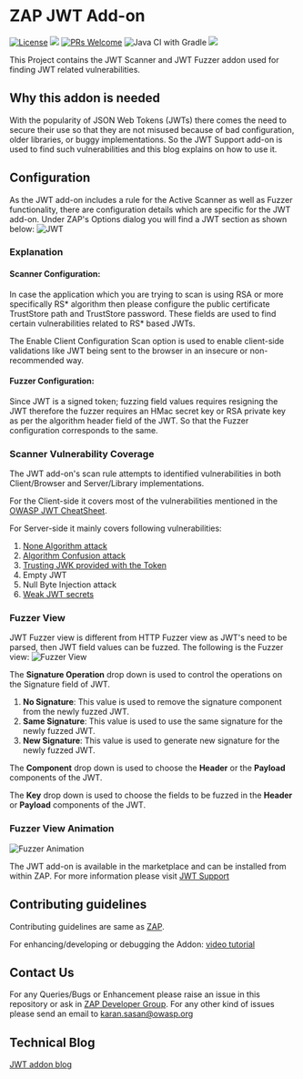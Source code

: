 # ZAP JWT Add-on
[![License](https://img.shields.io/badge/License-Apache%202.0-blue.svg)](https://opensource.org/licenses/Apache-2.0) ![](https://img.shields.io/github/v/release/SasanLabs/owasp-zap-jwt-addon?style=flat) [![PRs Welcome](https://img.shields.io/badge/PRs-welcome-brightgreen.svg?style=flat-square)](http://makeapullrequest.com) ![Java CI with Gradle](https://github.com/SasanLabs/owasp-zap-jwt-addon/workflows/Java%20CI%20with%20Gradle/badge.svg?branch=master) [![](https://img.shields.io/twitter/follow/sasan_karan?style=flat&logo=twitter)](https://twitter.com/intent/follow?screen_name=sasan_karan)

This Project contains the JWT Scanner and JWT Fuzzer addon used for finding JWT related vulnerabilities.

## Why this addon is needed
With the popularity of JSON Web Tokens (JWTs) there comes the need to secure their use so that they are not misused because of bad configuration, older libraries, or buggy implementations. So the JWT Support add-on is used to find such vulnerabilities and this blog explains on how to use it.

## Configuration
As the JWT add-on includes a rule for the Active Scanner as well as Fuzzer functionality, there are configuration details which are specific for the JWT add-on.
Under ZAP's Options dialog you will find a JWT section as shown below:
![JWT](./docs/images/jwt-options-panel.png)

### Explanation
#### Scanner Configuration: 

In case the application which you are trying to scan is using RSA or more specifically RS* algorithm then please configure the public certificate TrustStore path and TrustStore password. These fields are used to find certain vulnerabilities related to RS* based JWTs.

The Enable Client Configuration Scan option is used to enable client-side validations like JWT being sent to the browser in an insecure or non-recommended way.

#### Fuzzer Configuration:

Since JWT is a signed token; fuzzing field values requires resigning the JWT therefore the fuzzer requires an HMac secret key or RSA private key as per the algorithm header field of the JWT. So that the Fuzzer configuration corresponds to the same.

### Scanner Vulnerability Coverage
The JWT add-on's scan rule attempts to identified vulnerabilities in both Client/Browser and Server/Library implementations.

For the Client-side it covers most of the vulnerabilities mentioned in the [OWASP JWT CheatSheet](https://cheatsheetseries.owasp.org/cheatsheets/JSON_Web_Token_for_Java_Cheat_Sheet.html#token-storage-on-client-side).

For Server-side it mainly covers following vulnerabilities:
1. [None Algorithm attack](https://auth0.com/blog/critical-vulnerabilities-in-json-web-token-libraries/#Meet.the..None..Algorithm)
2. [Algorithm Confusion attack](https://auth0.com/blog/critical-vulnerabilities-in-json-web-token-libraries/#RSA.or.HMAC.)
3. [Trusting JWK provided with the Token](https://nvd.nist.gov/vuln/detail/CVE-2018-0114)
4. Empty JWT
5. Null Byte Injection attack
6. [Weak JWT secrets](https://lab.wallarm.com/340-weak-jwt-secrets-you-should-check-in-your-code/)

### Fuzzer View
JWT Fuzzer view is different from HTTP Fuzzer view as JWT's need to be parsed, then JWT field values can be fuzzed. The following is the Fuzzer view:
![Fuzzer View](./docs/images/fuzzer-view.png)

The **Signature Operation** drop down is used to control the operations on the Signature field of JWT.
1. **No Signature**: This value is used to remove the signature component from the newly fuzzed JWT.
2. **Same Signature**: This value is used to use the same signature for the newly fuzzed JWT.
3. **New Signature**: This value is used to generate new signature for the newly fuzzed JWT.

The **Component** drop down is used to choose the **Header** or the **Payload** components of the JWT.

The **Key** drop down is used to choose the fields to be fuzzed in the **Header** or **Payload** components of the JWT.

### Fuzzer View Animation
![Fuzzer Animation](./docs/images/fuzzer-animation.gif)

The JWT add-on is available in the marketplace and can be installed from within ZAP.
For more information please visit [JWT Support](https://github.com/SasanLabs/owasp-zap-jwt-addon)

## Contributing guidelines
Contributing guidelines are same as [ZAP](https://github.com/zaproxy/zaproxy).

For enhancing/developing or debugging the Addon: [video tutorial](https://www.youtube.com/watch?v=1AlacNHHaFg&t=1s)

## Contact Us
For any Queries/Bugs or Enhancement please raise an issue in this repository or ask in [ZAP Developer Group](https://groups.google.com/g/zaproxy-develop).
For any other kind of issues please send an email to karan.sasan@owasp.org

## Technical Blog
[JWT addon blog](https://www.zaproxy.org/blog/2020-09-03-zap-jwt-scanner/)

